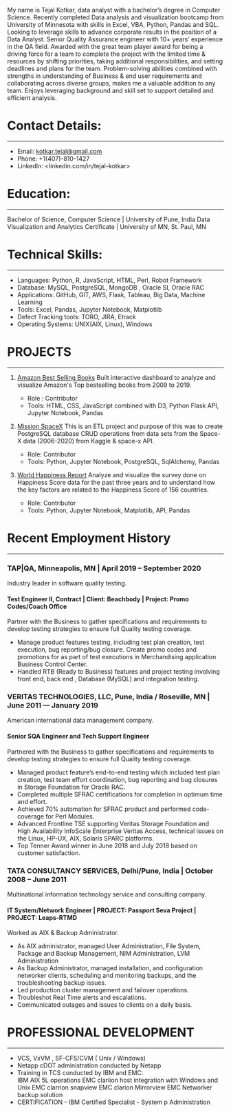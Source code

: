 
My name is Tejal Kotkar, data analyst with a bachelor’s degree in Computer Science. Recently completed Data analysis and visualization bootcamp from University of Minnesota with skills in Excel, VBA, Python, Pandas and SQL. Looking to leverage skills to advance corporate results in the position of a Data Analyst. Senior Quality Assurance engineer with 10+ years’ experience in the QA field. Awarded with the great team player award for being a driving force for a team to complete the project with the limited time & resources by shifting priorities, taking additional responsibilities, and setting deadlines and plans for the team. Problem-solving abilities combined with strengths in understanding of Business & end user requirements and collaborating across diverse groups, makes me a valuable addition to any team. Enjoys leveraging background and skill set to support detailed and efficient analysis.


# Contact Details:
---
- Email: kotkar.tejal@gmail.com
- Phone: +1(407)-810-1427
- LinkedIn: <linkedin.com/in/tejal-kotkar>

# Education:
---
Bachelor of Science, Computer Science | University of Pune, India
Data Visualization and Analytics Certificate |  University of MN, St. Paul, MN

# Technical Skills:
---
- Languages: Python, R, JavaScript, HTML, Perl, Robot Framework
- Database:  MySQL,  PostgreSQL, MongoDB , Oracle SI, Oracle RAC
- Applications: GitHub, GIT, AWS, Flask, Tableau, Big Data, Machine Learning
- Tools: Excel, Pandas, Jupyter Notebook, Matplotlib
- Defect Tracking tools: TORO, JIRA, Etrack	
- Operating Systems: UNIX(AIX, Linux), Windows

# PROJECTS
---
1. [Amazon Best Selling Books](https://github.com/Savita0807/Amazon-bestselling-books)
    Built interactive dashboard to analyze and visualize Amazon's Top bestselling books from 2009 to 2019. 
    - Role : Contributor
    - Tools: HTML, CSS, JavaScript combined with D3, Python Flask API, Jupyter Notebook, Pandas

2. [Mission SpaceX](https://github.com/tejalkotkar/Mission_SpaceX)
    This is an ETL project and purpose of this was to create PostgreSQL database CRUD operations from data sets from the Space-X data (2006-2020) from Kaggle & space-x API.
    - Role: Contributor
    - Tools: Python, Jupyter Notebook, PostgreSQL, SqlAlchemy, Pandas

3. [World Happiness Report](https://github.com/tejalkotkar/World-Happiness-Report)
    Analyze and visualize the survey done on Happiness Score data for the past three years and to understand how the key factors are related to the Happiness Score of 156 countries.
    - Role: Contributor
    - Tools: Python, Jupyter Notebook, Matplotlib, API, Pandas

# Recent Employment History
---
### TAP|QA, Minneapolis, MN	| April 2019 – September 2020
Industry leader in software quality testing.
	     
#### Test Engineer II, Contract | Client: Beachbody | Project: Promo Codes/Coach Office
Partner with the Business to gather specifications and requirements to develop testing strategies to ensure full Quality testing coverage. 
-  Manage product features testing, including test plan creation, test execution, bug reporting/bug closure. Create promo codes and promotions for as part of test executions in         Merchandising application Business Control Center.
- Handled RTB (Ready to Business) features and project testing involving front end, back end , Database (MySQL) and integration testing.

### VERITAS TECHNOLOGIES, LLC, Pune, India / Roseville, MN | June 2011 — January 2019
American international data management company.

#### Senior SQA Engineer and Tech Support Engineer
Partnered with the Business to gather specifications and requirements to develop testing strategies to ensure full Quality testing coverage. 
- Managed product feature’s end-to-end testing which included test plan creation, test team effort coordination, bug reporting and bug closures in Storage Foundation for Oracle RAC.
- Completed multiple SFRAC certifications for completion in optimum time and effort. 
- Achieved 70%  automation for SFRAC product and performed code-coverage for Perl Modules.
- Advanced Frontline TSE supporting Veritas Storage Foundation and High Availability InfoScale Enterprise Veritas Access, technical issues on the Linux, HP-UX, AIX, Solaris SPARC platforms. 
- Top Tenner Award winner in June 2018 and July 2018 based on customer satisfaction.

### TATA CONSULTANCY SERVICES, Delhi/Pune, India | October 2008 – June 2011
Multinational information technology service and consulting company.

#### IT System/Network Engineer | PROJECT: Passport Seva Project | PROJECT: Leaps-RTMD
Worked as AIX & Backup Administrator.
- As AIX administrator, managed User Administration, File System, Package and Backup Management, NIM Administration, LVM Administration
- As Backup Administrator, managed installation, and configuration networker clients, scheduling and monitoring backups, and the troubleshooting backup issues.
- Led production cluster management and failover operations.
- Troubleshot Real Time alerts and escalations. 
- Communicated outages and issues to clients on a daily basis.

# PROFESSIONAL DEVELOPMENT
---
- VCS, VxVM , SF-CFS/CVM ( Unix / Windows)
- Netapp cDOT administration conducted by Netapp 
- Training in TCS conducted by IBM and EMC:  
    IBM AIX 5L operations
    EMC clariion host integration with Windows and Unix
    EMC clarrion snapview
    EMC clarion Mirrorview
    EMC Networker backup solution
- CERTIFICATION - IBM Certified Specialist - System p Administration